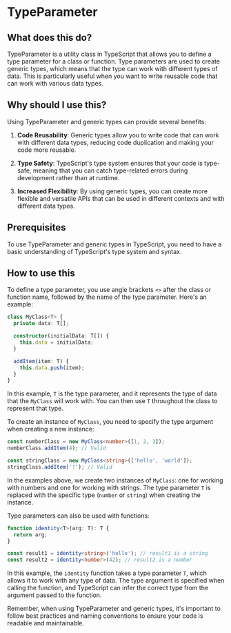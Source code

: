 
  
  # **TypeParameter**

## What does this do?
TypeParameter is a utility class in TypeScript that allows you to define a type parameter for a class or function. Type parameters are used to create generic types, which means that the type can work with different types of data. This is particularly useful when you want to write reusable code that can work with various data types.

## Why should I use this?
Using TypeParameter and generic types can provide several benefits:

1. **Code Reusability**: Generic types allow you to write code that can work with different data types, reducing code duplication and making your code more reusable.

2. **Type Safety**: TypeScript's type system ensures that your code is type-safe, meaning that you can catch type-related errors during development rather than at runtime.

3. **Increased Flexibility**: By using generic types, you can create more flexible and versatile APIs that can be used in different contexts and with different data types.

## Prerequisites
To use TypeParameter and generic types in TypeScript, you need to have a basic understanding of TypeScript's type system and syntax.

## How to use this
To define a type parameter, you use angle brackets `<>` after the class or function name, followed by the name of the type parameter. Here's an example:

```typescript
class MyClass<T> {
  private data: T[];

  constructor(initialData: T[]) {
    this.data = initialData;
  }

  addItem(item: T) {
    this.data.push(item);
  }
}
```

In this example, `T` is the type parameter, and it represents the type of data that the `MyClass` will work with. You can then use `T` throughout the class to represent that type.

To create an instance of `MyClass`, you need to specify the type argument when creating a new instance:

```typescript
const numberClass = new MyClass<number>([1, 2, 3]);
numberClass.addItem(4); // Valid

const stringClass = new MyClass<string>(['hello', 'world']);
stringClass.addItem('!'); // Valid
```

In the examples above, we create two instances of `MyClass`: one for working with numbers and one for working with strings. The type parameter `T` is replaced with the specific type (`number` or `string`) when creating the instance.

Type parameters can also be used with functions:

```typescript
function identity<T>(arg: T): T {
  return arg;
}

const result1 = identity<string>('hello'); // result1 is a string
const result2 = identity<number>(42); // result2 is a number
```

In this example, the `identity` function takes a type parameter `T`, which allows it to work with any type of data. The type argument is specified when calling the function, and TypeScript can infer the correct type from the argument passed to the function.

Remember, when using TypeParameter and generic types, it's important to follow best practices and naming conventions to ensure your code is readable and maintainable.
  
  